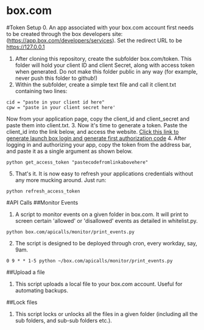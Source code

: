 box.com
=======

#Token Setup
0. An app associated with your box.com account first needs to be created through the box developers site: (https://app.box.com/developers/services). Set the redirect URL to be https://127.0.0.1
1. After cloning this repository, create the subfolder box.com/token. This folder will hold your client ID and client Secret, along with access token when generated. Do not make this folder public in any way (for example, never push this folder to github!)
2. Within the subfolder, create a simple text file and call it client.txt containing two lines:
```
cid = "paste in your client id here"
cpw = "paste in your client secret here'
```
Now from your application page, copy the client_id and client_secret and paste them into client.txt. 
3. Now it's time to generate a token. Paste the client_id into the link below, and access the website. 
[Click this link to generate launch box login and generate first authorization code](https://app.box.com/api/oauth2/authorize?response_type=code&client_id=PASTE_CLIENT_ID_HERE&state=security_token%random_string_987654321 "Box.com login") 
4. After logging in and authorizing your app, copy the token from the address bar, and paste it as a single argument as shown below.
```
python get_access_token "pastecodefromlinkabovehere"
```
5. That's it. It is now easy to refresh your applications credentials without any more mucking around. Just run:
```
python refresh_access_token
```

#API Calls
##Monitor Events
1. A script to monitor events on a given folder in box.com. It will print to screen certain 'allowed' or 'disallowed' events as detailed in whitelist.py.
```
python box.com/apicalls/monitor/print_events.py
```
2. The script is designed to be deployed through cron, every workday, say, 9am.

```
0 9 * * 1-5	python ~/box.com/apicalls/monitor/print_events.py
```
##Upload a file
1. This script uploads a local file to your box.com account. Useful for automating backups. 

##Lock files
1. This script locks or unlocks all the files in a given folder (including all the sub folders, and sub-sub folders etc.). 